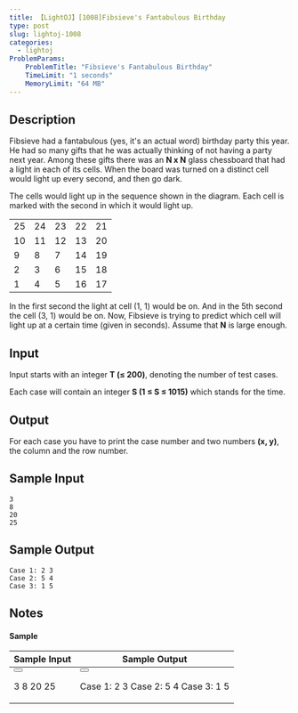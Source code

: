 ```yaml
---
title: 【LightOJ】[1008]Fibsieve's Fantabulous Birthday
type: post
slug: lightoj-1008
categories:
  - lightoj
ProblemParams:
    ProblemTitle: "Fibsieve's Fantabulous Birthday"
    TimeLimit: "1 seconds"
    MemoryLimit: "64 MB"
---
```


## Description

Fibsieve had a fantabulous (yes, it's an actual word) birthday party this year. He had so many gifts that he was actually thinking of not having a party next year. Among these gifts there was an **N x N** glass chessboard that had a light in each of its cells. When the board was turned on a distinct cell would light up every second, and then go dark.

The cells would light up in the sequence shown in the diagram. Each cell is marked with the second in which it would light up.

|  |  |  |  |  |
| --- | --- | --- | --- | --- |
| 25 | 24 | 23 | 22 | 21 |
| 10 | 11 | 12 | 13 | 20 |
| 9 | 8 | 7 | 14 | 19 |
| 2 | 3 | 6 | 15 | 18 |
| 1 | 4 | 5 | 16 | 17 |

In the first second the light at cell (1, 1) would be on. And in the 5th second the cell (3, 1) would be on. Now, Fibsieve is trying to predict which cell will light up at a certain time (given in seconds). Assume that **N** is large enough.

## Input

Input starts with an integer **T (≤ 200)**, denoting the number of test cases.

Each case will contain an integer **S (1 ≤ S ≤ 1015)** which stands for the time.

## Output

For each case you have to print the case number and two numbers **(x, y)**, the column and the row number.

## Sample Input

```
3
8
20
25

```

## Sample Output

```
Case 1: 2 3
Case 2: 5 4
Case 3: 1 5

```

## Notes

<div data-v-3166ea7e=""><div><h4 class="no-print">Sample</h4> <div class="sample-dataset-section"><table class="table is-fullwidth is-bordered"><thead><tr><th><span class="only-print">
                Sample
              </span>
              Input
            </th> <th><span class="only-print">
                Sample
              </span>
              Output
            </th></tr></thead> <tbody><tr><td><div data-v-23dc2d3e=""><div class="is-max-height-0" data-v-23dc2d3e=""><div class="is-pulled-right no-print b-tooltip is-light is-top is-medium" data-v-23dc2d3e=""><div class="tooltip-content" style="display:none;">Click to copy</div><div class="tooltip-trigger"><button type="button" class="button is-small is-light" data-v-23dc2d3e=""><!----><!----><span class="icon is-small"><i class="mdi mdi-content-copy"></i></span></button></div></div> <p class="dataset-container" data-v-23dc2d3e="">3
8
20
25
</p></div></div></td> <td><div data-v-23dc2d3e=""><div class="is-max-height-0" data-v-23dc2d3e=""><div class="is-pulled-right no-print b-tooltip is-light is-top is-medium" data-v-23dc2d3e=""><div class="tooltip-content" style="display:none;">Click to copy</div><div class="tooltip-trigger"><button type="button" class="button is-small is-light" data-v-23dc2d3e=""><!----><!----><span class="icon is-small"><i class="mdi mdi-content-copy"></i></span></button></div></div> <p class="dataset-container" data-v-23dc2d3e="">Case 1: 2 3
Case 2: 5 4
Case 3: 1 5
</p></div></div></td></tr></tbody></table></div></div></div>
